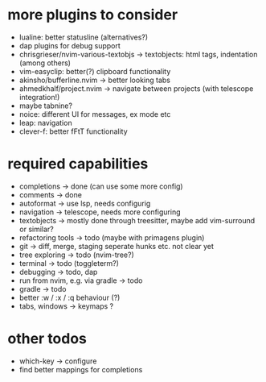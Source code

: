 # more plugins to consider

- lualine: better statusline (alternatives?)
- dap plugins for debug support
- chrisgrieser/nvim-various-textobjs -> textobjects: html tags, indentation (among others)
- vim-easyclip: better(?) clipboard functionality
- akinsho/bufferline.nvim -> better looking tabs
- ahmedkhalf/project.nvim -> navigate between projects (with telescope integration!)
- maybe tabnine?
- noice: different UI for messages, ex mode etc
- leap: navigation
- clever-f: better fFtT functionality


# required capabilities
- completions -> done (can use some more config)
- comments -> done
- autoformat -> use lsp, needs configurig
- navigation -> telescope, needs more configuring
- textobjects -> mostly done through treesitter, maybe add vim-surround or similar?
- refactoring tools -> todo (maybe with primagens plugin)
- git -> diff, merge, staging seperate hunks etc. not clear yet
- tree exploring -> todo (nvim-tree?)
- terminal -> todo (toggleterm?)
- debugging -> todo, dap
- run from nvim, e.g. via gradle -> todo
- gradle -> todo
- better :w / :x / :q behaviour (?)
- tabs, windows -> keymaps ?


# other todos
- which-key -> configure
- find better mappings for completions


